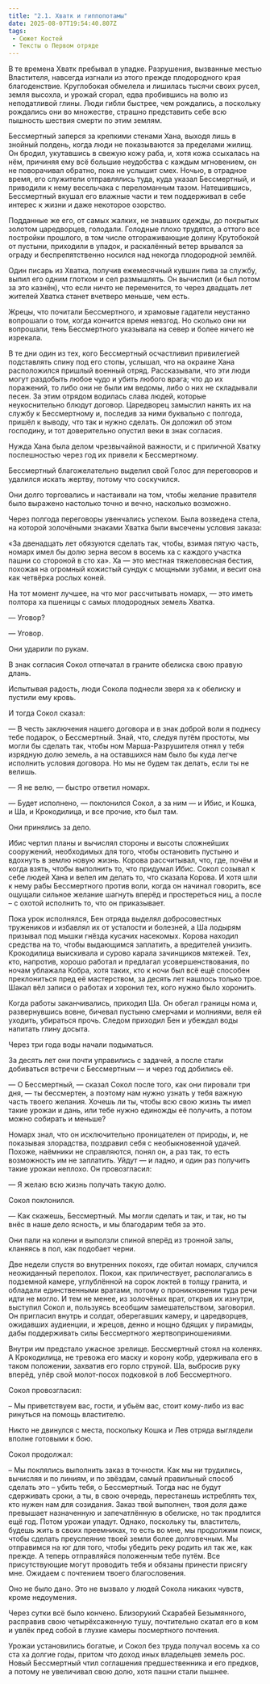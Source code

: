 ```yaml
---
title: "2.1. Хватк и гиппопотамы"
date: 2025-08-07T19:54:40.807Z
tags:
 - Сюжет Костей
 - Тексты о Первом отряде
---
```


В те времена Хватк пребывал в упадке. Разрушения, вызванные местью
Властителя, навсегда изгнали из этого прежде плодородного края
благоденствие. Круглобокая обмелела и лишилась тысячи своих русел, земля
высохла, и урожай сгорал, едва пробившись на волю из неподатливой глины.
Люди гибли быстрее, чем рождались, а поскольку рождались они во
множестве, страшно представить себе всю пышность шествия смерти по этим
землям.

Бессмертный заперся за крепкими стенами Хана, выходя лишь в знойный
полдень, когда люди не показываются за пределами жилищ. Он бродил,
укутавшись в свежую кожу раба, и, хотя кожа ссыхалась на нём, причиняя
ему всё большие неудобства с каждым мгновением, он не поворачивал
обратно, пока не услышит смех. Ночью, в отрадное время, его служители
отправлялись туда, куда указал Бессмертный, и приводили к нему
весельчака с переломанным тазом. Натешившись, Бессмертный вкушал его
влажные части и тем поддерживал в себе интерес к жизни и даже некоторое
озорство.

Подданные же его, от самых жалких, не знавших одежды, до покрытых
золотом царедворцев, голодали. Голодные плохо трудятся, а оттого все
постройки прошлого, в том числе отгораживающие долину Крутобокой от
пустыни, приходили в упадок, и раскалённый ветер врывался за ограду и
беспрепятственно носился над некогда плодородной землёй.

Один писарь из Хватка, получив ежемесячный кувшин пива за службу, выпил
его одним глотком и сел размышлять. Он вычислил (и был потом за это
казнён), что если ничто не переменится, то через двадцать лет жителей
Хватка станет вчетверо меньше, чем есть.

Жрецы, что почитали Бессмертного, и храмовые гадатели неустанно
вопрошали о том, когда кончится время невзгод. Но сколько они ни
вопрошали, тень Бессмертного указывала на север и более ничего не
изрекала.

В те дни один из тех, кого Бессмертный осчастливил привилегией
подставлять спину под его стопы, услышал, что на окраине Хана
расположился пришлый военный отряд. Рассказывали, что эти люди могут
раздобыть любое чудо и убить любого врага; что до их поражений, то либо
они не были им ведомы, либо о них не складывали песен. За этим отрядом
водилась слава людей, которые неукоснительно блюдут договор. Царедворец
замыслил нанять их на службу к Бессмертному и, последив за ними
буквально с полгода, пришёл к выводу, что так и нужно сделать. Он
доложил об этом господину, и тот доверительно опустил веки в знак
согласия.

Нужда Хана была делом чрезвычайной важности, и с приличной Хватку
поспешностью через год их привели к Бессмертному.

Бессмертный благожелательно выделил свой Голос для переговоров и
удалился искать жертву, потому что соскучился.

Они долго торговались и настаивали на том, чтобы желание правителя было
выражено настолько точно и вечно, насколько возможно.

Через полгода переговоры увенчались успехом. Была возведена стела, на
которой золочёными знаками Хватка были высечены условия заказа:

«За двенадцать лет обязуются сделать так, чтобы, взимая пятую часть,
номарх имел бы долю зерна весом в восемь ха с каждого участка пашни со
стороной в сто ха». Ха — это местная тяжеловесная бестия, похожая на
огромный кожистый сундук с мощными зубами, и весит она как четвёрка
рослых коней.

На тот момент лучшее, на что мог рассчитывать номарх, — это иметь
полтора ха пшеницы с самых плодородных земель Хватка.

— Уговор?

— Уговор.

Они ударили по рукам.

В знак согласия Сокол отпечатал в граните обелиска свою правую длань.

Испытывая радость, люди Сокола поднесли зверя ха к обелиску и пустили
ему кровь.

И тогда Сокол сказал:

— В честь заключения нашего договора и в знак доброй воли я поднесу тебе
подарок, о Бессмертный. Знай, что, следуя путём простоты, мы могли бы
сделать так, чтобы ном Марша-Разрушителя отнял у тебя изрядную долю
земель, а на оставшихся нам было бы куда легче исполнить условия
договора. Но мы не будем так делать, если ты не велишь.

— Я не велю, — быстро ответил номарх.

— Будет исполнено, — поклонился Сокол, а за ним — и Ибис, и Кошка, и Ша,
и Крокодилица, и все прочие, кто был там.

Они принялись за дело.

Ибис чертил планы и вычислял стороны и высоты сложнейших сооружений,
необходимых для того, чтобы остановить пустыню и вдохнуть в землю новую
жизнь. Корова рассчитывал, что, где, почём и когда взять, чтобы
выполнить то, что придумал Ибис. Сокол созывал к себе людей Хана и велел
им делать то, что сказала Корова. И хотя шли к нему рабы Бессмертного
против воли, когда он начинал говорить, все ощущали сильное желание
шагнуть вперёд и простереться ниц, а после – с охотой исполнить то, что
он приказывает.

Пока урок исполнялся, Бен отряда выделял добросовестных тружеников и
избавлял их от усталости и болезней, а Ша лодырям призывал под мышки
гнёзда кусачих насекомых. Корова находил средства на то, чтобы
выдающимся заплатить, а вредителей унизить. Крокодилица выискивала и
сурово карала зачинщиков мятежей. Тех, кто, напротив, хорошо работал и
предлагал усовершенствования, по ночам ублажала Кобра, хотя таких, кто к
ночи был всё ещё способен преклониться пред её мастерством, за десять
лет нашлось только трое. Шакал вёл записи о работах и хоронил тех, кого
нужно было хоронить.

Когда работы заканчивались, приходил Ша. Он обегал границы нома и,
развернувшись вовне, бичевал пустыню смерчами и молниями, веля ей
уходить, убираться прочь. Следом приходил Бен и убеждал воды напитать
глину досыта.

Через три года воды начали подыматься.

За десять лет они почти управились с задачей, а после стали добиваться
встречи с Бессмертным — и через год добились её.

— О Бессмертный, — сказал Сокол после того, как они пировали три дня, —
ты бессмертен, а поэтому нам нужно узнать у тебя важную часть твоего
желания. Хочешь ли ты, чтобы всю свою жизнь ты имел такие урожаи и дань,
или тебе нужно единожды её получить, а потом можно собирать и меньше?

Номарх знал, что он исключительно проницателен от природы, и, не
показывая злорадства, поздравил себя с необыкновенной удачей. Похоже,
наёмники не справляются, понял он, а раз так, то есть возможность им не
заплатить. Уйдут — и ладно, и один раз получить такие урожаи неплохо. Он
провозгласил:

— Я желаю всю жизнь получать такую долю.

Сокол поклонился.

— Как скажешь, Бессмертный. Мы могли сделать и так, и так, но ты внёс в
наше дело ясность, и мы благодарим тебя за это.

Они пали на колени и выползли спиной вперёд из тронной залы, кланяясь в
пол, как подобает черни.

Две недели спустя во внутренних покоях, где обитал номарх, случился
неожиданный переполох. Покои, как приличествует, располагались в
подземной камере, углублённой на сорок локтей в толщу гранита, и
обладали единственными вратами, потому о проникновении туда речи идти не
могло. И тем не менее, из золочёных врат, открыв их изнутри, выступил
Сокол и, пользуясь всеобщим замешательством, заговорил. Он пригласил
внутрь и солдат, оберегавших камеру, и царедворцев, ожидавших аудиенции,
и жрецов, денно и нощно бдящих у пирамиды, дабы поддерживать силы
Бессмертного жертвоприношениями.

Внутри им предстало ужасное зрелище. Бессмертный стоял на коленях. А
Крокодилица, не тревожа его маску и корону кобр, удерживала его в таком
положении, захватив его горло струной. Ша, выбросив руку вперёд, упёр
свой молот-посох подковкой в лоб Бессмертного.

Сокол провозгласил:

– Мы приветствуем вас, гости, и убьём вас, стоит кому-либо из вас
ринуться на помощь властителю.

Никто не двинулся с места, поскольку Кошка и Лев отряда выглядели вполне
готовыми к бою.

Сокол продолжал:

– Мы поклялись выполнить заказ в точности. Как мы ни трудились, вычисляя
и по линиям, и по звёздам, самый правильный способ сделать это – убить
тебя, о Бессмертный. Тогда нас не будут сдерживать сроки, а ты, в свою
очередь, перестанешь истреблять тех, кто нужен нам для созидания. Заказ
твой выполнен, твоя доля даже превышает назначенную и запечатлённую в
обелиске, но так продлится ещё год. Потом урожаи упадут. Однако,
поскольку ты, властитель, будешь жить в своих преемниках, то есть во
мне, мы продолжим поиск, чтобы сделать преуспеяние твоей земли более
долговечным. Мы отправимся на юг для того, чтобы убедить реку родить ил
так же, как прежде. А теперь отправляйся положенным тебе путём. Все
присутствующие могут проводить тебя и обязаны принести присягу мне.
Ожидаем с почтением твоего благословения.

Оно не было дано. Это не вызвало у людей Сокола никаких чувств, кроме
недоумения.

Через сутки всё было кончено. Близорукий Скарабей Безымянного, расправив
свою четырёхсаженную тушу, почтительно скатал его в ком и увлёк пред
собой в глухие камеры посмертного почтения.

Урожаи установились богатые, и Сокол без труда получал восемь ха со ста
ха долгие годы, притом что доход иных владельцев земель рос. Новый
Бессмертный чтил соглашения предшественника и его предков, а потому не
увеличивал свою долю, хотя пашни стали пышнее.
